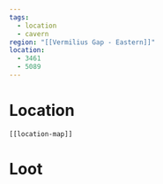 ```yaml
---
tags:
  - location
  - cavern
region: "[[Vermilius Gap - Eastern]]"
location:
  - 3461
  - 5089
---
```

# Location
```meta-bind-embed
[[location-map]]
```
# Loot
